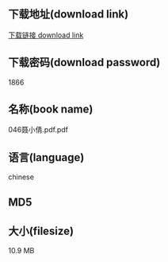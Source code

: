 ## 下载地址(download link)
[下载链接 download link](https://tutu365.netlify.app/?s=046%E8%81%82%E5%B0%8F%E5%80%A9.pdf)

## 下载密码(download password)
1866

## 名称(book name)
046聂小倩.pdf.pdf

## 语言(language)
chinese

## MD5


## 大小(filesize)
10.9 MB
